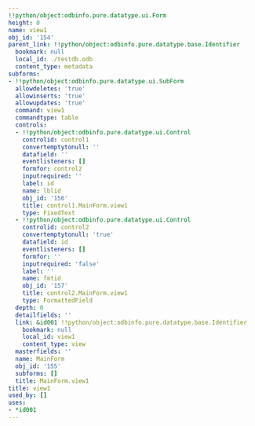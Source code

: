 ```yaml
---
!!python/object:odbinfo.pure.datatype.ui.Form
height: 0
name: view1
obj_id: '154'
parent_link: !!python/object:odbinfo.pure.datatype.base.Identifier
  bookmark: null
  local_id: ./testdb.odb
  content_type: metadata
subforms:
- !!python/object:odbinfo.pure.datatype.ui.SubForm
  allowdeletes: 'true'
  allowinserts: 'true'
  allowupdates: 'true'
  command: view1
  commandtype: table
  controls:
  - !!python/object:odbinfo.pure.datatype.ui.Control
    controlid: control1
    convertemptytonull: ''
    datafield: ''
    eventlisteners: []
    formfor: control2
    inputrequired: ''
    label: id
    name: lblid
    obj_id: '156'
    title: control1.MainForm.view1
    type: FixedText
  - !!python/object:odbinfo.pure.datatype.ui.Control
    controlid: control2
    convertemptytonull: 'true'
    datafield: id
    eventlisteners: []
    formfor: ''
    inputrequired: 'false'
    label: ''
    name: fmtid
    obj_id: '157'
    title: control2.MainForm.view1
    type: FormattedField
  depth: 0
  detailfields: ''
  link: &id001 !!python/object:odbinfo.pure.datatype.base.Identifier
    bookmark: null
    local_id: view1
    content_type: view
  masterfields: ''
  name: MainForm
  obj_id: '155'
  subforms: []
  title: MainForm.view1
title: view1
used_by: []
uses:
- *id001
---
```

